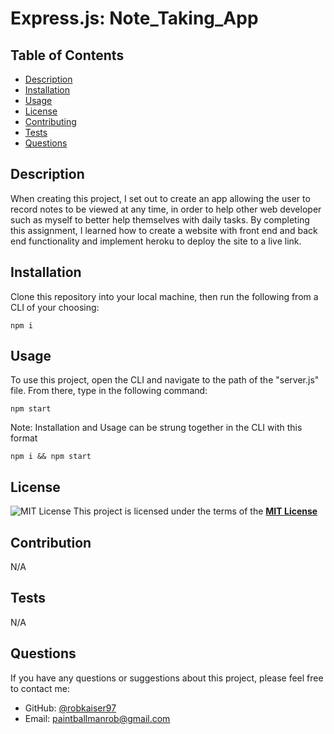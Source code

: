 # Express.js: Note_Taking_App
## Table of Contents
  - [Description](#description)
  - [Installation](#installation)
  - [Usage](#usage)
  - [License](#license)
  - [Contributing](#contributing)
  - [Tests](#tests)
  - [Questions](#questions)
## Description
  When creating this project, I set out to create an app allowing the user to record notes to be viewed at any time, in order to help other web developer such as myself to better help themselves with daily tasks. By completing this assignment, I learned how to create a website with front end and back end functionality and implement heroku to deploy the site to a live link.
## Installation
  Clone this repository into your local machine, then run the following from a CLI of your choosing:

  ```npm i```
  
  ## Usage
  To use this project, open the CLI and navigate to the path of the "server.js" file. From there, type in the following command:
  
  ```npm start```

  Note: Installation and Usage can be strung together in the CLI with this format

  ```npm i && npm start```

  ## License
  ![MIT License](https://img.shields.io/badge/License-MIT-yellow.svg)
  This project is licensed under the terms of the **[MIT License](https://opensource.org/licenses/MIT)**

  ## Contribution
  
  N/A


  ## Tests
  N/A

  ## Questions
  If you have any questions or suggestions about this project, please feel free to contact me:
- GitHub: [@robkaiser97](http://github.com/robkaiser97)
- Email: paintballmanrob@gmail.com